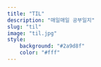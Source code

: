 ```yaml
---
title: "TIL"
description: "매일매일 공부일지"
slug: "til"
image: "til.jpg"
style:
    background: "#2a9d8f"
    color: "#fff"
---
```


